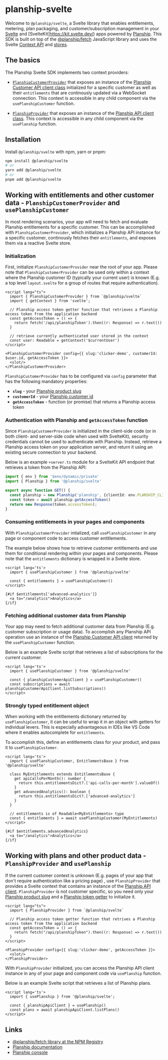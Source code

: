 # planship-svelte

Welcome to `@planship/svelte`, a Svelte library that enables entitlements, metering, plan packaging, and customer/subscription management in your [Svelte](https://svelte.dev/) and [SvelteKit]https://kit.svelte.dev/) apps powered by [Planship](https://planship.io). This SDK is built on top of the [@planship/fetch](https://github.com/planship/planship-js/tree/master/packages/fetch) JavaScript library and uses the Svelte [Context API](https://learn.svelte.dev/tutorial/context-api) and [stores](https://svelte.dev/docs/svelte-store).

## The basics

The Planship Svelte SDK implements two context providers:

- [`PlanshipCustomerProvider`](#planshipcustomer-context-provider) that exposes an instance of the [Planship Customer API client class](https://github.com/planship/planship-js/blob/master/packages/fetch/docs/classes/PlanshipCustomer.md) initialized for a specific customer as well as their `entitlements` that are continously updated via a WebSocket connection. This context is accessible in any child component via the `usePlanshipCustomer` function.

- [`PlanshipProvider`](#planship-context-provider) that exposes an instance of the [Planship API client class](https://github.com/planship/planship-js/blob/master/packages/fetch/docs/classes/Planship.md). This context is accessible in any child component via the `usePlanship` function.

## Installation

Install `@planship/svelte` with npm, yarn or pnpm:

```sh
npm install @planship/svelte
# or
yarn add @planship/svelte
# or
pnpm add @planship/svelte
```

## Working with entitlements and other customer data - `PlanshipCustomerProvider` and `usePlanshipCustomer`

In most rendering scenarios, your app will need to fetch and evaluate Planship entitlements for a specific customer. This can be accomplished with `PlanshipCustomerProvider`, which initializes a Planship API instance for a specific customer, continously fetches their `entitlements`, and exposes them via a reactive Svelte store.


### Initialization

First, initialize `PlanshipCustomerProvider` near the root of your app. Please note that `PlanshipCustomerProvider` can be used only within a context where the Planship customer ID (typically your current user) is known (E.g. a top level `layout.svelte` for a group of routes that require authentication).


```svelte
<script lang="ts">
  import { PlanshipCustomerProvider } from `@planship/svelte`
  import { getContext } from 'svelte';

  // Planship access token getter function that retrieves a Planship access token from the application backend
  const getAccessToken = () => {
    return fetch('/api/planshipToken').then((r: Response) => r.text())
  }

  // retrieve currently authenticated user stored in the context
  const user: Readable = getContext('$currentUser')
</script>

<PlanshipCustomerProvider config={{ slug:'clicker-demo', customerId: $user.id, getAccessToken }}>
  <slot/>
</PlanshipCustomerProvider>
```

`PlanshipCustomerProvider` has to be configured via `config` parameter that has the following mandatory properties:

- **`slug`** - your [Planship product slug](https://docs.planship.io/concepts/products/)
- **`customerId`** - your [Planship customer id](https://docs.planship.io/concepts/customers/)
- **`getAccessToken`** - function (or promise) that returns a Planship access token

### Authentication with Planship and `getAccessToken` function

Since `PlanshipCustomerProvider` is initialized in the client-side code (or in both client- and server-side code when used with SvelteKit), security credentials cannot be used to authenticate with Planship. Instead, retrieve a Planship access token on your application server, and return it using an existing secure connection to your backend.

Below is an example `+server.ts` module for a SvelteKit API endpoint that retrieves a token from the Planship API:

```ts
import { env } from '$env/dynamic/private'
import { Planship } from '@planship/svelte'

export async function GET() {
  const planship = new Planship('planship', {clientId: env.PLANSHIP_CLIENT_ID, clientSecret: env.PLANSHIP_CLIENT_SECRET })
  const token = await planship.getAccessToken()
  return new Response(token.accessToken);
}
```

### Consuming entitlements in your pages and components

With `PlanshipCustomerProvider` intialized,  call `usePlanshipCustomer` in any page or component code to access customer entitlements.

The example below shows how to retrieve customer entitlements and use them for conditional rendering within your pages and components. Please note that the `entitlements` dictionary is wrapped in a Svelte store.

```svelte
<script lang='ts'>
  import { usePlanshipCustomer } from '@planship/svelte'

  const { entitlements } = usePlanshipCustomer()
</script>

{#if $entitlements['advanced-analytics']}
  <a to="/analytics">Analytics</a>
{/if}
```

### Fetching additional customer data from Planship

Your app may need to fetch additional customer data from Planship (E.g. customer subscription or usage data). To accomplish any Planship API operation use an instance of the [Planship Customer API client](https://github.com/planship/planship-js/blob/master/packages/fetch/docs/interfaces/PlanshipCustomerApi.md) returned by the `usePlanshipCustomer` function.

Below is an example Svelte script that retrieves a list of subscriptions for the current customer.

```svelte
<script lang='ts'>
  import { usePlanshipCustomer } from '@planship/svelte'

  const { planshipCustomerApiClient } = usePlanshipCustomer()
  const subscriptions = await planshipCustomerApiClient.listSubscriptions()
</script>
```

### Strongly typed entitlement object

When working with the entitlements dictionary returned by `usePlanshipCustomer`, it can be useful to wrap it in an object with getters for individual levers. This is especially advantageous in IDEs like VS Code where it enables autocomplete for `entitlements`.

To accomplish this, define an entitlements class for your product, and pass it to `usePlanshipCustomer`.

```svelte
<script lang='ts'>
  import { usePlanshipCustomer, EntitlementsBase } from '@planship/svelte'

  class MyEntitlements extends EntitlementsBase {
    get apiCallsPerMonth(): number {
      return this.entitlementsDict?.['api-calls-per-month'].valueOf()
    }
    get advancedAnalytics(): boolean {
      return this.entitlementsDict?.['advanced-analytics']
    }
  }

  // entitlements is of Readable<MyEntitlements> type
  const { entitlements } = await usePlanshipCustomer(MyEntitlements)
</script>

{#if $entitlements.advancedAnalytics}
  <a to="/analytics">Analytics</a>
{/if}
```

## Working with plans and other product data - `PlanshipProvider` and `usePlanship`

If the current customer context is unknown (E.g. pages of your app that don't require authentication like a pricing page) , use `PlanshipProvider` that provides a Svelte context that contains an instance of the [Planship API client](https://github.com/planship/planship-js/blob/master/packages/fetch/docs/interfaces/PlanshipApi.md). `PlanshipProvider` is not customer specific, so you need only your [Planship product slug](https://docs.planship.io/concepts/products/) and a [Planship token getter](#authentication-with-planship-and-getaccesstoken-function) to initialize it.

```svelte
<script lang="ts">
  import { PlanshipProvider } from `@planship/svelte`

  // Planship access token getter function that retrives a Planship access token from the application backend
  const getAccessToken = () => {
    return fetch("/api/planshipToken").then((r: Response) => r.text())
  }
</script>

<PlanshipProvider config={{ slug:'clicker-demo', getAccessToken }}>
  <slot/>
</PlanshipProvider>
```

With `PlanshipProvider` initialized, you can access the Planship API client instance in any of your page and component code via `usePlanship` function.

Below is an example Svelte script that retrieves a list of Planship plans.

```svelte
<script lang='ts'>
  import { usePlanship } from '@planship/svelte';

  const { planshipApiClient } = usePlanship()
  const plans = await planshipApiClient.listPlans()
</script>
```

## Links

- [@planship/fetch library at the NPM Registry](https://www.npmjs.com/package/@planship/fetch)
- [Planship documentation](https://docs.planship.io)
- [Planship console](https://app.planship.io)
